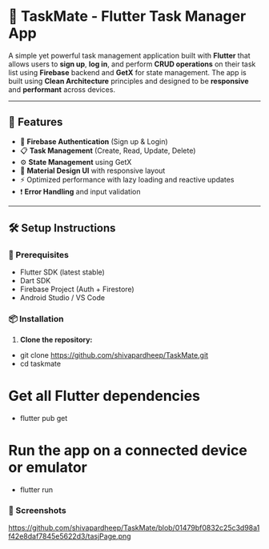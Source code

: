 # 📝 TaskMate - Flutter Task Manager App

A simple yet powerful task management application built with **Flutter** that allows users to **sign up**, **log in**, and perform **CRUD operations** on their task list using **Firebase** backend and **GetX** for state management. The app is built using **Clean Architecture** principles and designed to be **responsive** and **performant** across devices.

---

## 🚀 Features

- 🔐 **Firebase Authentication** (Sign up & Login)
- 📋 **Task Management** (Create, Read, Update, Delete)
- ⚙️ **State Management** using GetX
- 🎨 **Material Design UI** with responsive layout
- ⚡ Optimized performance with lazy loading and reactive updates
- ❗ **Error Handling** and input validation

---

## 🛠️ Setup Instructions

### 🔧 Prerequisites

- Flutter SDK (latest stable)
- Dart SDK
- Firebase Project (Auth + Firestore)
- Android Studio / VS Code

### 📦 Installation

1. **Clone the repository:**


* git clone https://github.com/shivapardheep/TaskMate.git
* cd taskmate

# Get all Flutter dependencies
* flutter pub get

# Run the app on a connected device or emulator
* flutter run

### 📸 Screenshots
https://github.com/shivapardheep/TaskMate/blob/01479bf0832c25c3d98a1f42e8daf7845e5622d3/tasjPage.png










